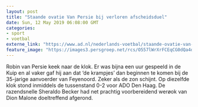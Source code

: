 ```yaml
---
layout: post
title: "Staande ovatie Van Persie bij verloren afscheidsduel"
date: Sun, 12 May 2019 06:08:00 GMT
categories: 
- sport 
- voetbal 
externe_link: "https://www.ad.nl/nederlands-voetbal/staande-ovatie-van-persie-bij-verloren-afscheidsduel~a781933e/"
feature_image: "https://images3.persgroep.net/rcs/O557lWrXrFCEqCG0dQa4dP2PWTY/diocontent/148094381/_fitwidth/400/?appId=21791a8992982cd8da851550a453bd7f&quality=0.7"
---
```


Robin van Persie keek naar de klok. Er was bijna een uur gespeeld in de Kuip en al vaker gaf hij aan dat ‘de krampjes’ dan beginnen te komen bij de 35-jarige aanvoerder van Feyenoord. Zeker als de zon schijnt. Op diezelfde klok stond inmiddels de tussenstand 0-2 voor ADO Den Haag. De razendsnelle Sheraldo Becker had net prachtig voorbereidend werøok van Dion Malone doeltreffend afgerond.
